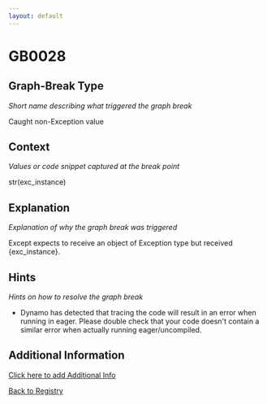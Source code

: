 ```yaml
---
layout: default
---
```

# GB0028

## Graph-Break Type
*Short name describing what triggered the graph break*

Caught non-Exception value

## Context
*Values or code snippet captured at the break point*

str(exc_instance)

## Explanation
*Explanation of why the graph break was triggered*

Except expects to receive an object of Exception type but received {exc_instance}.

## Hints
*Hints on how to resolve the graph break*

- Dynamo has detected that tracing the code will result in an error when running in eager. Please double check that your code doesn't contain a similar error when actually running eager/uncompiled.


## Additional Information

<!-- ADDITIONAL INFORMATION START - Add custom information below this line -->

<!-- ADDITIONAL INFORMATION END -->


[Click here to add Additional Info](https://github.com/meta-pytorch/compile-graph-break-site/edit/main/docs/gb/gb0028.md)

[Back to Registry](../index.html)
